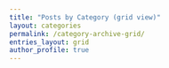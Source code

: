 ```yaml
---
title: "Posts by Category (grid view)"
layout: categories
permalink: /category-archive-grid/
entries_layout: grid
author_profile: true
---
```

